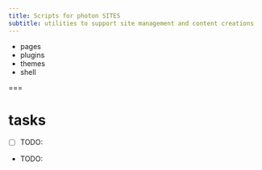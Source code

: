```yaml
---
title: Scripts for photon SITES
subtitle: utilities to support site management and content creations
---
```


- pages
- plugins
- themes
- shell

===

# tasks

- [ ] TODO: 
- TODO: 

